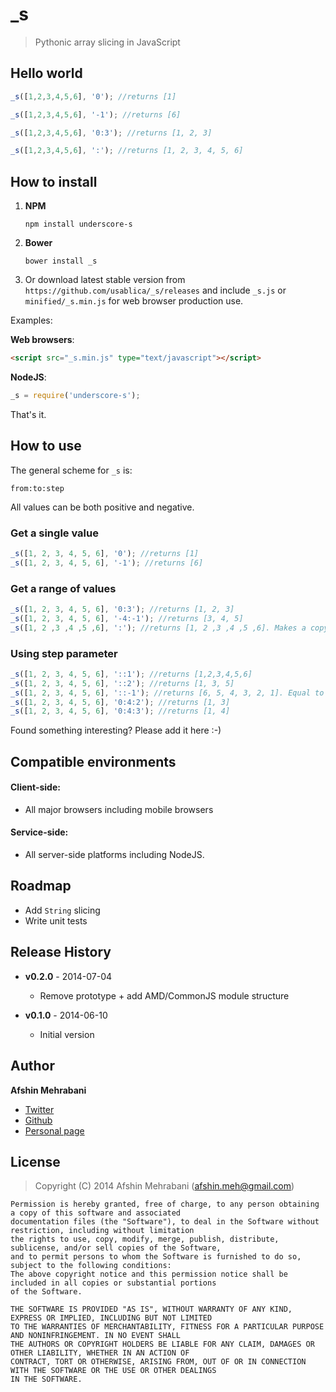 _s
===

> Pythonic array slicing in JavaScript

## Hello world

```javascript
_s([1,2,3,4,5,6], '0'); //returns [1]

_s([1,2,3,4,5,6], '-1'); //returns [6]

_s([1,2,3,4,5,6], '0:3'); //returns [1, 2, 3]

_s([1,2,3,4,5,6], ':'); //returns [1, 2, 3, 4, 5, 6]
```

## How to install

1. **NPM**

    `npm install underscore-s`

2. **Bower**

    `bower install _s`

3. Or download latest stable version from `https://github.com/usablica/_s/releases` and include `_s.js` or `minified/_s.min.js` for web browser production use. 

Examples:

**Web browsers**:  

```html
<script src="_s.min.js" type="text/javascript"></script>
```

**NodeJS**:  

```javascript
_s = require('underscore-s');
```

That's it.

## How to use

The general scheme for `_s` is:

    from:to:step

All values can be both positive and negative.

### Get a single value

```javascript
_s([1, 2, 3, 4, 5, 6], '0'); //returns [1]
_s([1, 2, 3, 4, 5, 6], '-1'); //returns [6]
```

### Get a range of values

```javascript
_s([1, 2, 3, 4, 5, 6], '0:3'); //returns [1, 2, 3]
_s([1, 2, 3, 4, 5, 6], '-4:-1'); //returns [3, 4, 5]
_s([1, 2 ,3 ,4 ,5 ,6], ':'); //returns [1, 2 ,3 ,4 ,5 ,6]. Makes a copy of original array
```

### Using step parameter

```javascript
_s([1, 2, 3, 4, 5, 6], '::1'); //returns [1,2,3,4,5,6]
_s([1, 2, 3, 4, 5, 6], '::2'); //returns [1, 3, 5]
_s([1, 2, 3, 4, 5, 6], '::-1'); //returns [6, 5, 4, 3, 2, 1]. Equal to array.reverse
_s([1, 2, 3, 4, 5, 6], '0:4:2'); //returns [1, 3]
_s([1, 2, 3, 4, 5, 6], '0:4:3'); //returns [1, 4]
```

Found something interesting? Please add it here :-)

## Compatible environments
#### Client-side:
  - All major browsers including mobile browsers

#### Service-side:
  - All server-side platforms including NodeJS.

## Roadmap
- Add `String` slicing
- Write unit tests

## Release History

 * **v0.2.0** - 2014-07-04
   - Remove prototype + add AMD/CommonJS module structure


 * **v0.1.0** - 2014-06-10
   - Initial version

## Author
**Afshin Mehrabani**

- [Twitter](https://twitter.com/afshinmeh)
- [Github](https://github.com/afshinm)
- [Personal page](http://afshinm.name/)

## License
> Copyright (C) 2014 Afshin Mehrabani (afshin.meh@gmail.com)

    Permission is hereby granted, free of charge, to any person obtaining a copy of this software and associated
    documentation files (the "Software"), to deal in the Software without restriction, including without limitation
    the rights to use, copy, modify, merge, publish, distribute, sublicense, and/or sell copies of the Software,
    and to permit persons to whom the Software is furnished to do so, subject to the following conditions:
    The above copyright notice and this permission notice shall be included in all copies or substantial portions
    of the Software.
    
    THE SOFTWARE IS PROVIDED "AS IS", WITHOUT WARRANTY OF ANY KIND, EXPRESS OR IMPLIED, INCLUDING BUT NOT LIMITED
    TO THE WARRANTIES OF MERCHANTABILITY, FITNESS FOR A PARTICULAR PURPOSE AND NONINFRINGEMENT. IN NO EVENT SHALL
    THE AUTHORS OR COPYRIGHT HOLDERS BE LIABLE FOR ANY CLAIM, DAMAGES OR OTHER LIABILITY, WHETHER IN AN ACTION OF
    CONTRACT, TORT OR OTHERWISE, ARISING FROM, OUT OF OR IN CONNECTION WITH THE SOFTWARE OR THE USE OR OTHER DEALINGS
    IN THE SOFTWARE.
